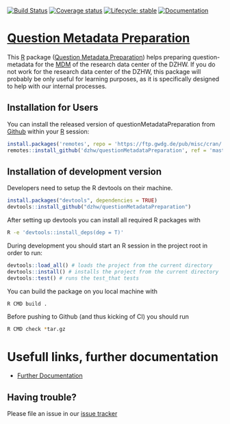 
<!-- README.md is generated from README.Rmd. Please edit that file -->

<!-- badges: start -->

[![Build
Status](https://github.com/dzhw/questionMetadataPreparation/workflows/Build%20and%20Deploy/badge.svg)](https://github.com/dzhw/questionMetadataPreparation/actions)
[![Coverage
status](https://codecov.io/github/dzhw/questionMetadataPreparation/branch/master/graph/badge.svg)](https://codecov.io/github/dzhw/questionMetadataPreparation?branch=master)
[![Lifecycle:
stable](https://img.shields.io/badge/lifecycle-stable-brightgreen.svg)](https://www.tidyverse.org/lifecycle/#stable)
[![Documentation](https://img.shields.io/badge/documentation--brightgreen)](https://github.com/dzhw/FDZ_Allgemein/wiki/Fragen-2.0)
<!-- badges: end -->

# [Question Metadata Preparation](https://dzhw.github.io/questionMetadataPreparation/)

This [R](https://www.r-project.org/about.html) package ([Question
Metadata
Preparation](https://dzhw.github.io/questionMetadataPreparation/)) helps
preparing question-metadata for the [MDM](https://metadata.fdz.dzhw.eu)
of the research data center of the DZHW. If you do not work for the
research data center of the DZHW, this package will probably be only
useful for learning purposes, as it is specifically designed to help
with our internal processes.

## Installation for Users

You can install the released version of questionMetadataPreparation from
[Github](https://github.com/dzhw/questionMetadataPreparation) within
your [R](https://www.r-project.org/about.html) session:

``` r
install.packages('remotes', repo = 'https://ftp.gwdg.de/pub/misc/cran/', dependencies = TRUE)
remotes::install_github('dzhw/questionMetadataPreparation', ref = 'master')
```

## Installation of development version

Developers need to setup the R devtools on their machine.

``` r
install.packages("devtools", dependencies = TRUE)
devtools::install_github("dzhw/questionMetadataPreparation")
```

After setting up devtools you can install all required R packages with

``` bash
R -e 'devtools::install_deps(dep = T)'
```

During development you should start an R session in the project root in
order to run:

``` r
devtools::load_all() # loads the project from the current directory
devtools::install() # installs the project from the current directory
devtools::test() # runs the test_that tests
```

You can build the package on you local machine with

``` bash
R CMD build .
```

Before pushing to Github (and thus kicking of CI) you should run

``` bash
R CMD check *tar.gz
```

# Usefull links, further documentation

  - [Further
    Documentation](https://github.com/dzhw/FDZ_Allgemein/wiki/Fragen-2.0)

## Having trouble?

Please file an issue in our [issue
tracker](https://github.com/dzhw/metadatamanagement/issues)
